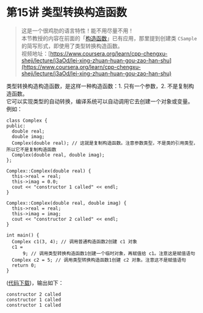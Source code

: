 # 第15讲 类型转换构造函数

> 这是一个很鸡肋的语言特性！能不用尽量不用！  
> 本节教授的内容在前面的「[构造函数](di-13-jiang-gou-zao-han-shu.md)」已有应用，那里提到创建类 `CSample` 的简写形式，即使用了类型转换构造函数。  
> 视频地址：[https://www.coursera.org/learn/cpp-chengxu-sheji/lecture/j3aOd/lei-xing-zhuan-huan-gou-zao-han-shu](https://www.coursera.org/learn/cpp-chengxu-sheji/lecture/j3aOd/lei-xing-zhuan-huan-gou-zao-han-shu)

类型转换构造构造函数，是这样一种构造函数：1. 只有一个参数，2. 不是复制构造函数。  
它可以实现类型的自动转换，编译系统可以自动调用它去创建一个对象或变量。  
例如：

```text
class Complex {
public:
  double real;
  double imag;
  Complex(double real); // 这就是复制构造函数。注意参数类型，不是类的引用类型，所以它不是复制构造函数
  Complex(double real, double imag);
};

Complex::Complex(double real) {
  this->real = real;
  this->imag = 0.0;
  cout << "constructor 1 called" << endl;
}

Complex::Complex(double real, double imag) {
  this->real = real;
  this->imag = imag;
  cout << "constructor 2 called" << endl;
}

int main() {
  Complex c1(3, 4); // 调用普通构造函数2创建 c1 对象
  c1 =
      9; // 调用类型转换构造函数1创建一个临时对象，再赋值给 c1。注意这是赋值语句
  Complex c2 = 5; // 调用类型转换构造函数1创建 c2 对象。注意这不是赋值语句
  return 0;
}
```

\([代码下载](https://github.com/iridiumcao/cpp-note/tree/880e117845a17eb6c60956118ca4255ee37bb412/code/ch15/Complex.cpp)\)，输出如下：

```text
constructor 2 called
constructor 1 called
constructor 1 called
```

